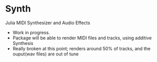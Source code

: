 # Synth
 Julia MIDI Synthesizer and Audio Effects
* Work in progress.
* Package will be able to render MIDI files and tracks, using additive Synthesis
* Really broken at this point; renders around 50% of tracks, and the ouput(wav files) are out of tune
